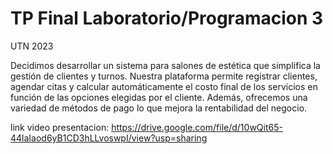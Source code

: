 # TP Final Laboratorio/Programacion 3 
 UTN 2023
 
 Decidimos desarrollar un sistema para salones de estética que simplifica la gestión de clientes y turnos. Nuestra plataforma permite registrar clientes, agendar citas y calcular automáticamente el costo final de los servicios en función de las opciones elegidas por el cliente. Además, ofrecemos una variedad de métodos de pago lo que mejora la rentabilidad del negocio.
 
 link video presentacion: https://drive.google.com/file/d/10wQit65-44laIaod6yB1CD3hLLvoswpI/view?usp=sharing
